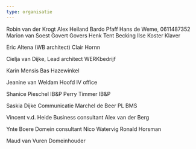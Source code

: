 ```yaml
---
type: organisatie
---
```


Robin van der Krogt
Alex Heiland
Bardo Pfaff
Hans de Weme, 0611487352
Marion van Soest
Govert Govers
Henk Tent Becking
Ilse Koster Klaver
  

Eric Altena (WB architect)
Clair Hornn

Cielja van Dijke, Lead architect WERKbedrijf

Karin Mensis
Bas Hazewinkel

Jeanine van Weldam Hoofd IV office

Shanice Pieschel IB&P
Perry Timmer IB&P

Saskia Dijke Communicatie
Marchel de Beer PL BMS

Vincent v.d. Heide Business consultant
Alex van der Berg

Ynte Boere Domein consultant
Nico Watervig
Ronald Horsman

Maud van Vuren Domeinhouder